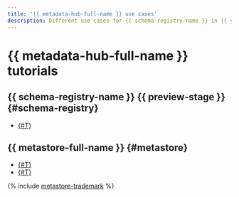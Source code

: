 ```yaml
---
title: '{{ metadata-hub-full-name }} use cases'
description: Different use cases for {{ schema-registry-name }} in {{ yandex-cloud }}.
---
```


# {{ metadata-hub-full-name }} tutorials

## {{ schema-registry-name }} {{ preview-stage }} {#schema-registry}

* [{#T}](./schema-registry-cdc-debezium-kafka.md)


## {{ metastore-full-name }} {#metastore}

* [{#T}](./metastore-import.md)
* [{#T}](./sharing-tables.md)


{% include [metastore-trademark](../../_includes/metadata-hub/metastore-trademark.md) %}
